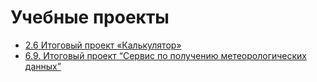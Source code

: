 # Учебные проекты

* [2.6 Итоговый проект «Калькулятор»](exercise_Java_2.6/README.md)
* [6.9. Итоговый проект “Сервис по получению метеорологических данных”](exercise_Java_6.9/README.md)